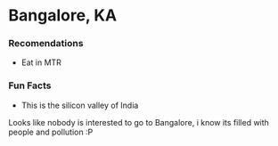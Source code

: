 # Bangalore, KA

### Recomendations
- Eat in MTR

### Fun Facts
- This is the silicon valley of India

Looks like nobody is interested to go to Bangalore, i know its filled with people and pollution :P
